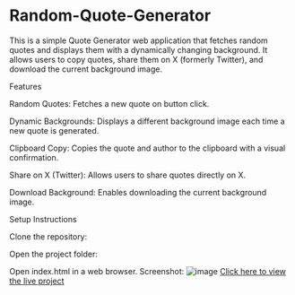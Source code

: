 # Random-Quote-Generator
This is a simple Quote Generator web application that fetches random quotes and displays them with a dynamically changing background. It allows users to copy quotes, share them on X (formerly Twitter), and download the current background image.

Features

Random Quotes: Fetches a new quote on button click.

Dynamic Backgrounds: Displays a different background image each time a new quote is generated.

Clipboard Copy: Copies the quote and author to the clipboard with a visual confirmation.

Share on X (Twitter): Allows users to share quotes directly on X.

Download Background: Enables downloading the current background image.

Setup Instructions

Clone the repository:

Open the project folder:

Open index.html in a web browser.
Screenshot:
![image](https://github.com/user-attachments/assets/3030b344-ec80-495e-823e-4a663165fec5)
[Click here to view the live project](rainbow-seahorse-67fbde.netlify.app)
